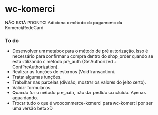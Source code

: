 # wc-komerci
NÃO ESTÁ PRONTO! Adiciona o método de pagamento da Komerci/RedeCard

### To do ###

- Desenvolver um metabox para o método de pré autorização. Isso é necessário para confirmar a compra dentro do shop_order quando se está utilizando o método pre_auth (GetAuthorized + ConfPreAuthorization).
- Realizar as funções de estornos (VoidTransaction).
- Tratar algumas funções.
- Trabalhar nas parcelas (divisão, mostrar os valores do jeito certo).
- Validar formulários.
- Quando for o método pre_auth, não dar pedido concluido. Apenas aguardando.
- Trocar tudo o que é woocommerce-komerci para wc-komerci por ser uma versão beta xD
